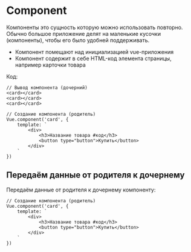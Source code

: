 # Component
Компоненты это сущность которую можно использовать повторно. Обычно большое приложение делят на маленькие кусочки (компоненты), чтобы его было удобней поддерживать.

- Компонент помещают над инициализацией vue-приложения
- Компонент содержит в себе HTML-код элемента страницы, например карточки товара

Код:

    // Вывод компонента (дочерний)
    <card></card>
    <card></card>
    <card></card>
    
    // Создание компонента (родитель)
    Vue.component('card', {
        template: `
            <div>
                <h3>Название товара #код</h3>
                <button type="button">Купить</button>
            </div>
        `
    })

## Передаём данные от родителя к дочернему
Передаём данные от родителя к дочернему компоненту:

    // Создание компонента (родитель)
    Vue.component('card', {
        template: `
            <div>
                <h3>Название товара #код</h3>
                <button type="button">Купить</button>
            </div>
        `
    })
